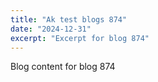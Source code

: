 ```yaml
---
title: "Ak test blogs 874"
date: "2024-12-31"
excerpt: "Excerpt for blog 874"
---
```


Blog content for blog 874